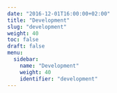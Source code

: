 ```yaml
---
date: "2016-12-01T16:00:00+02:00"
title: "Development"
slug: "development"
weight: 40
toc: false
draft: false
menu:
  sidebar:
    name: "Development"
    weight: 40
    identifier: "development"
---
```

